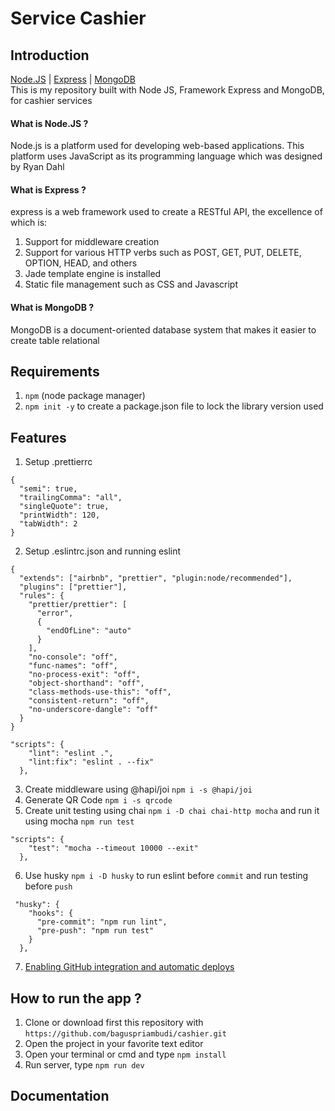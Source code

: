 # Service Cashier
## Introduction
[Node.JS](https://nodejs.org/en/) | [Express](https://expressjs.com/) | [MongoDB](https://www.mongodb.com/)<br/>
This is my repository built with Node JS, Framework Express and MongoDB, for cashier services
#### What is Node.JS ?<br/>
Node.js is a platform used for developing web-based applications. This platform uses JavaScript as its programming language which was designed by Ryan Dahl
#### What is Express ?<br/>
express is a web framework used to create a RESTful API, the excellence of which is:<br/>
1. Support for middleware creation<br/>
2. Support for various HTTP verbs such as POST, GET, PUT, DELETE, OPTION, HEAD, and others<br/>
3. Jade template engine is installed<br/>
4. Static file management such as CSS and Javascript
#### What is MongoDB ?<br/>
MongoDB is a document-oriented database system that makes it easier to create table relational
## Requirements
1. `npm` (node package manager)<br/>
2. `npm init -y` to create a package.json file to lock the library version used
## Features
1. Setup .prettierrc 
```
{
  "semi": true,
  "trailingComma": "all",
  "singleQuote": true,
  "printWidth": 120,
  "tabWidth": 2
}
```
2. Setup .eslintrc.json and running eslint
```
{
  "extends": ["airbnb", "prettier", "plugin:node/recommended"],
  "plugins": ["prettier"],
  "rules": {
    "prettier/prettier": [
      "error",
      {
        "endOfLine": "auto"
      }
    ],
    "no-console": "off",
    "func-names": "off",
    "no-process-exit": "off",
    "object-shorthand": "off",
    "class-methods-use-this": "off",
    "consistent-return": "off",
    "no-underscore-dangle": "off"
  }
}
```
```
"scripts": {
    "lint": "eslint .",
    "lint:fix": "eslint . --fix"
  },
```
3. Create middleware using @hapi/joi `npm i -s @hapi/joi`
4. Generate QR Code `npm i -s qrcode`
5. Create unit testing using chai `npm i -D chai chai-http mocha` and run it using mocha `npm run test`
```
"scripts": {
    "test": "mocha --timeout 10000 --exit"
  },
```
6. Use husky `npm i -D husky` to run eslint before `commit` and run testing before `push`
```
 "husky": {
    "hooks": {
      "pre-commit": "npm run lint",
      "pre-push": "npm run test"
    }
  },
```
7. [Enabling GitHub integration and automatic deploys](https://devcenter.heroku.com/articles/github-integration)
## How to run the app ?
1. Clone or download first this repository with `https://github.com/baguspriambudi/cashier.git`<br/>
2. Open the project in your favorite text editor<br/>
3. Open your terminal or cmd and type `npm install`<br/>
4. Run server, type `npm run dev`
## Documentation
